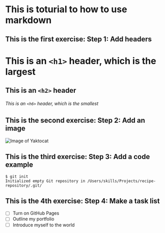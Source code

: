 # This is toturial to how to use markdown
## This is the first exercise: Step 1: Add headers

# This is an `<h1>` header, which is the largest

## This is an `<h2>` header

###### This is an `<h6>` header, which is the smallest

## This is the second exercise: Step 2: Add an image

![Image of Yaktocat](https://octodex.github.com/images/yaktocat.png)

## This is the third exercise: Step 3: Add a code example

```
$ git init
Initialized empty Git repository in /Users/skills/Projects/recipe-repository/.git/
```
## This is the 4th exercise: Step 4: Make a task list


- [ ] Turn on GitHub Pages
- [ ] Outline my portfolio
- [ ] Introduce myself to the world
